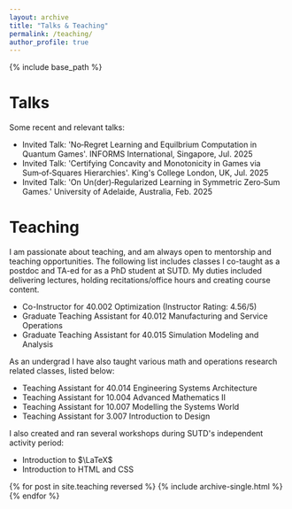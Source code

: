 ```yaml
---
layout: archive
title: "Talks & Teaching"
permalink: /teaching/
author_profile: true
---
```


{% include base_path %}
# Talks
Some recent and relevant talks:
<ul>
  <li> Invited Talk: 'No‑Regret Learning and Equilbrium Computation in Quantum Games'. INFORMS International, Singapore, Jul. 2025</li>
  <li> Invited Talk: 'Certifying Concavity and Monotonicity in Games via Sum‑of‑Squares Hierarchies'. King's College London, UK, Jul. 2025</li>
  <li> Invited Talk: 'On Un(der)‑Regularized Learning in Symmetric Zero‑Sum Games.' University of Adelaide, Australia, Feb. 2025</li>
</ul> 

# Teaching
I am passionate about teaching, and am always open to mentorship and teaching opportunities. 
The following list includes classes I co-taught as a postdoc and TA-ed for as a PhD student at SUTD. 
My duties included delivering lectures, holding recitations/office hours and creating course content.
<ul>
  <li>Co-Instructor for 40.002 Optimization (Instructor Rating: 4.56/5)</li>
  <li>Graduate Teaching Assistant for 40.012 Manufacturing and Service Operations</li>
  <li>Graduate Teaching Assistant for 40.015 Simulation Modeling and Analysis</li>
</ul> 
As an undergrad I have also taught various math and operations research related classes, listed below:
<ul>
  <li>Teaching Assistant for 40.014 Engineering Systems Architecture</li>
  <li>Teaching Assistant for 10.004 Advanced Mathematics II</li>
  <li>Teaching Assistant for 10.007 Modelling the Systems World</li>
  <li>Teaching Assistant for 3.007 Introduction to Design</li>
</ul> 
I also created and ran several workshops during SUTD's independent activity period:
<ul>
  <li>Introduction to $\LaTeX$</li>
  <li>Introduction to HTML and CSS</li>
</ul> 
{% for post in site.teaching reversed %}
  {% include archive-single.html %}
{% endfor %}
